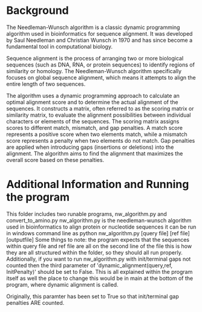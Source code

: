 # Background
The Needleman-Wunsch algorithm is a classic dynamic programming algorithm used in bioinformatics for sequence alignment. It was developed by Saul Needleman and Christian Wunsch in 1970 and has since become a fundamental tool in computational biology.

Sequence alignment is the process of arranging two or more biological sequences (such as DNA, RNA, or protein sequences) to identify regions of similarity or homology. The Needleman-Wunsch algorithm specifically focuses on global sequence alignment, which means it attempts to align the entire length of two sequences.

The algorithm uses a dynamic programming approach to calculate an optimal alignment score and to determine the actual alignment of the sequences. It constructs a matrix, often referred to as the scoring matrix or similarity matrix, to evaluate the alignment possibilities between individual characters or elements of the sequences.
The scoring matrix assigns scores to different match, mismatch, and gap penalties. A match score represents a positive score when two elements match, while a mismatch score represents a penalty when two elements do not match. Gap penalties are applied when introducing gaps (insertions or deletions) into the alignment. The algorithm aims to find the alignment that maximizes the overall score based on these penalties.

# Additional Information and Running the program
This folder includes two runable programs, nw_algorithm.py and convert_to_amino.py
nw_algorithm.py is the needleman-wunsch algorithm used in bioinformatics to align protein or nucleotide sequences
it can be run in windows command line as python nw_algorithm.py [query file] [ref file] [outputfile]
Some things to note:
the program expects that the sequences within query file and ref file are all on the second line of the file
this is how they are all structured within the folder, so they should all run properly.
Additionally, if you want to run nw_algorithm.py with init/terminal gaps not counted then the third parameter of 'dynamic_alignment(query,ref, InitPenalty)' should be set to False.
This is all explained within the program itself as well
the place to change this would be in main at the bottom of the program, where dynamic alignment is called.

Originally, this paramter has been set to True so that init/terminal gap penalties ARE counted.
